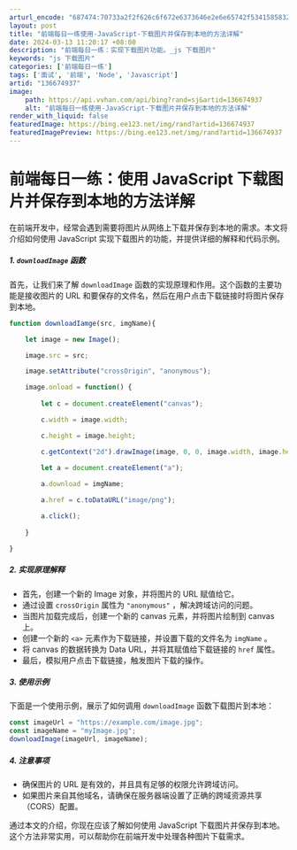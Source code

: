 ```yaml
---
arturl_encode: "687474:70733a2f2f626c6f672e6373646e2e6e65742f53415858322f:61727469636c652f64657461696c732f313336363734393337"
layout: post
title: "前端每日一练使用-JavaScript-下载图片并保存到本地的方法详解"
date: 2024-03-13 11:20:17 +08:00
description: "前端每日一练：实现下载图片功能​。_js 下载图片"
keywords: "js 下载图片"
categories: ['前端每日一练']
tags: ['面试', '前端', 'Node', 'Javascript']
artid: "136674937"
image:
    path: https://api.vvhan.com/api/bing?rand=sj&artid=136674937
    alt: "前端每日一练使用-JavaScript-下载图片并保存到本地的方法详解"
render_with_liquid: false
featuredImage: https://bing.ee123.net/img/rand?artid=136674937
featuredImagePreview: https://bing.ee123.net/img/rand?artid=136674937
---
```


# 前端每日一练：使用 JavaScript 下载图片并保存到本地的方法详解

在前端开发中，经常会遇到需要将图片从网络上下载并保存到本地的需求。本文将介绍如何使用 JavaScript 实现下载图片的功能，并提供详细的解释和代码示例。

##### 1. `downloadImage` 函数

首先，让我们来了解
`downloadImage`
函数的实现原理和作用。这个函数的主要功能是接收图片的 URL 和要保存的文件名，然后在用户点击下载链接时将图片保存到本地。

```javascript
function downloadIamge(src, imgName){​

    let image = new Image();​

    image.src = src;​

    image.setAttribute("crossOrigin", "anonymous");​

    image.onload = function() {​
    
        let c = document.createElement("canvas");​

        c.width = image.width;​

        c.height = image.height;​

        c.getContext("2d").drawImage(image, 0, 0, image.width, image.height);​
    
        let a = document.createElement("a"); ​

        a.download = imgName;​

        a.href = c.toDataURL("image/png");​

        a.click();​
    
    }​

}
```

##### 2. 实现原理解释

* 首先，创建一个新的 Image 对象，并将图片的 URL 赋值给它。
* 通过设置
  `crossOrigin`
  属性为
  `"anonymous"`
  ，解决跨域访问的问题。
* 当图片加载完成后，创建一个新的 canvas 元素，并将图片绘制到 canvas 上。
* 创建一个新的
  `<a>`
  元素作为下载链接，并设置下载的文件名为
  `imgName`
  。
* 将 canvas 的数据转换为 Data URL，并将其赋值给下载链接的
  `href`
  属性。
* 最后，模拟用户点击下载链接，触发图片下载的操作。

##### 3. 使用示例

下面是一个使用示例，展示了如何调用
`downloadImage`
函数下载图片到本地：

```javascript
const imageUrl = "https://example.com/image.jpg";
const imageName = "myImage.jpg";
downloadImage(imageUrl, imageName);

```

##### 4. 注意事项

* 确保图片的 URL 是有效的，并且具有足够的权限允许跨域访问。
* 如果图片来自其他域名，请确保在服务器端设置了正确的跨域资源共享（CORS）配置。

通过本文的介绍，你现在应该了解如何使用 JavaScript 下载图片并保存到本地。这个方法非常实用，可以帮助你在前端开发中处理各种图片下载需求。